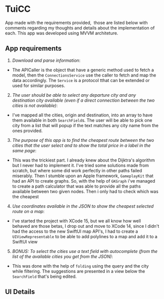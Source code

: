 # TuiCC

App made with the requirements provided,  those are listed below with comments regarding my thoughts and details about the implementation of each.
This app was developed using MVVM architeture.


## App requirements

1. _Download and parse information_: 

* The APICaller is the object that have a generic method used to fetch a model, then the `ConnectionsService` use the caller to fetch and map the data accordingly. The `Service` is a protocol tthat can be extended or used for similar purposes.
 
2. _The user should be able to select any departure city and any destination city available (even if a direct connection between the two cities is not available)_:

* I've mapped all the cities, origin and destination, into an array to have them available in both `SearchField`s. The user will be able to pick one city from a list that will popup if the text matches any city name from the ones provided.
 
3. _The purpose of this app is to find the cheapest route between the two cities that the user select and to show the total price in a label in the same page_:

* This was the trickiest part. I already knew about the Dijktra's algorithm but I never had to implement it. I've tried some solutions made from scratch, but where some did work perfectly in other paths failed miserably. Then I stumble upon an Apple framework, `GameplayKit` that had an API to create graphs. So, with the help of `GKGraph` i've managed to create a path calculator that was able to provide all the paths available between two given nodes. Then i only had to check which was the cheapest
 
4. _Use coordinates available in the JSON to show the cheapest selected route on a map_:

* I've started the project with XCode 15, but we all know how well behaved are those betas, I drop out and move to XCode 14, since I didn't had the access to the new SwiftUI map API's, I had to create a `UIViewRepresentable` to be able to add polylines to a map and add it to a SwiftUI view 
 
5. _BONUS: To select the cities use a text field with autocomplete (from the list of the available cities you get from the JSON)_:

* This was done with the help of `folding` using the query and the city while filtering. The suggestions are presented in a view below the `SearchField` that's being edited.

## UI Details

